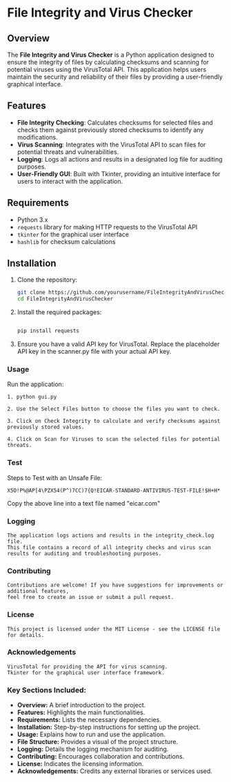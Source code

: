 # File Integrity and Virus Checker

## Overview

The **File Integrity and Virus Checker** is a Python application designed to ensure the integrity of files by calculating checksums and scanning for potential viruses using the VirusTotal API. This application helps users maintain the security and reliability of their files by providing a user-friendly graphical interface.

## Features

- **File Integrity Checking**: Calculates checksums for selected files and checks them against previously stored checksums to identify any modifications.
- **Virus Scanning**: Integrates with the VirusTotal API to scan files for potential threats and vulnerabilities.
- **Logging**: Logs all actions and results in a designated log file for auditing purposes.
- **User-Friendly GUI**: Built with Tkinter, providing an intuitive interface for users to interact with the application.

## Requirements

- Python 3.x
- `requests` library for making HTTP requests to the VirusTotal API
- `tkinter` for the graphical user interface
- `hashlib` for checksum calculations

## Installation

1. Clone the repository:

   ```bash
   git clone https://github.com/yourusername/FileIntegrityAndVirusChecker.git
   cd FileIntegrityAndVirusChecker

2. Install the required packages:

    ```bash
    
    pip install requests

3. Ensure you have a valid API key for VirusTotal. 
    Replace the placeholder API key in the scanner.py file with your actual API key.


### Usage
Run the application:

    1. python gui.py

    2. Use the Select Files button to choose the files you want to check.

    3. Click on Check Integrity to calculate and verify checksums against previously stored values.

    4. Click on Scan for Viruses to scan the selected files for potential threats.

### Test
Steps to Test with an Unsafe File:

    X5O!P%@AP[4\PZX54(P^)7CC)7{Q!EICAR-STANDARD-ANTIVIRUS-TEST-FILE!$H+H* 
    
Copy the above line into a text file named "eicar.com"


### Logging

    The application logs actions and results in the integrity_check.log file.
    This file contains a record of all integrity checks and virus scan results for auditing and troubleshooting purposes.

### Contributing

    Contributions are welcome! If you have suggestions for improvements or additional features,
    feel free to create an issue or submit a pull request.

### License

    This project is licensed under the MIT License - see the LICENSE file for details.

### Acknowledgements

    VirusTotal for providing the API for virus scanning.
    Tkinter for the graphical user interface framework.


### Key Sections Included:
- **Overview:** A brief introduction to the project.
- **Features:** Highlights the main functionalities.
- **Requirements:** Lists the necessary dependencies.
- **Installation:** Step-by-step instructions for setting up the project.
- **Usage:** Explains how to run and use the application.
- **File Structure:** Provides a visual of the project structure.
- **Logging:** Details the logging mechanism for auditing.
- **Contributing:** Encourages collaboration and contributions.
- **License:** Indicates the licensing information.
- **Acknowledgements:** Credits any external libraries or services used.


